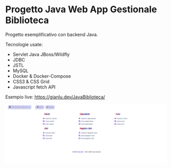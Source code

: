 # Progetto Java Web App Gestionale Biblioteca 

Progetto esemplificativo con backend Java. 

Tecnologie usate:
- Servlet Java JBoss/Wildfly
- JDBC
- JSTL
- MySQL
- Docker & Docker-Compose
- CSS3 & CSS Grid
- Javascript fetch API

Esempio live:
<https://gianlu.dev/JavaBiblioteca/>

![Java Biblioteca](ScreenJavaBiblioteca.png)
